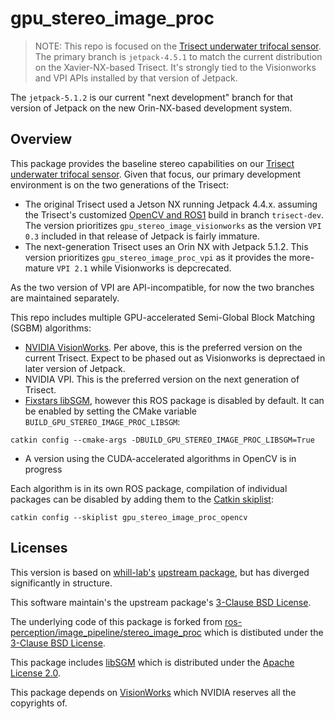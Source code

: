 # gpu_stereo_image_proc

> NOTE:  This repo is focused on the [Trisect underwater trifocal sensor](https://trisect-perception-sensor.gitlab.io/).  The primary branch is `jetpack-4.5.1` to match the current distribution on the Xavier-NX-based Trisect.   It's strongly tied to the Visionworks and VPI APIs installed by that version of Jetpack.

The `jetpack-5.1.2` is our current "next development" branch for that version of Jetpack on the new Orin-NX-based development system.

## Overview

This package provides the baseline stereo capabilities on our [Trisect underwater trifocal sensor](https://trisect-perception-sensor.gitlab.io/).  Given that focus, our primary development environment is on the two generations of the Trisect:

* The original Trisect used a Jetson NX running Jetpack 4.4.x. assuming the Trisect's customized [OpenCV and ROS1](https://gitlab.com/rsa-perception-sensor/trisect_environment) build in branch `trisect-dev`.   The version prioritizes `gpu_stereo_image_visionworks` as the version `VPI 0.3` included in that release of Jetpack is fairly immature.
* The next-generation Trisect uses an Orin NX with Jetpack 5.1.2.  This version prioritizes `gpu_stereo_image_proc_vpi` as it provides the more-mature `VPI 2.1` while Visionworks is depcrecated.

As the two version of VPI are API-incompatible, for now the two branches are maintained separately.

This repo includes multiple GPU-accelerated Semi-Global Block Matching (SGBM) algorithms:

* [NVIDIA VisionWorks](https://developer.nvidia.com/embedded/visionworks).  Per above, this is the preferred version on the current Trisect.   Expect to be phased out as Visionworks is deprectaed in later version of Jetpack.
* NVIDIA VPI.  This is the preferred version on the next generation of Trisect.
* [Fixstars libSGM](https://github.com/fixstars/libSGM), however this ROS package is disabled by default.  It can be enabled by setting the CMake variable `BUILD_GPU_STEREO_IMAGE_PROC_LIBSGM`:

```
catkin config --cmake-args -DBUILD_GPU_STEREO_IMAGE_PROC_LIBSGM=True
```

* A version using the CUDA-accelerated algorithms in OpenCV is in progress

Each algorithm is in its own ROS package, compilation of individual packages can be disabled by adding them to the [Catkin skiplist](https://catkin-tools.readthedocs.io/en/latest/verbs/catkin_config.html#buildlisting-and-skiplisting-packages):

```
catkin config --skiplist gpu_stereo_image_proc_opencv
```


## Licenses

This version is based on [whill-lab's](https://github.com/whill-labs) [upstream package](https://github.com/whill-labs/gpu_stereo_image_proc), but has diverged significantly in structure.

This software maintain's the upstream package's [3-Clause BSD License](https://opensource.org/licenses/BSD-3-Clause).

The underlying code of this package is forked from [ros-perception/image_pipeline/stereo_image_proc](https://github.com/ros-perception/image_pipeline/tree/melodic/stereo_image_proc) which is distibuted under the [3-Clause BSD License](https://opensource.org/licenses/BSD-3-Clause).

This package includes [libSGM](https://github.com/fixstars/libSGM) which is distributed under the [Apache License 2.0](http://www.apache.org/licenses/LICENSE-2.0).

This package depends on [VisionWorks](https://developer.nvidia.com/embedded/visionworks) which NVIDIA reserves all the copyrights of.
